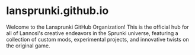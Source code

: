 # lansprunki.github.io
Welcome to the Lansprunki GitHub Organization! This is the official hub for all of Lannosi's creative endeavors in the Sprunki universe, featuring a collection of custom mods, experimental projects, and innovative twists on the original game.
